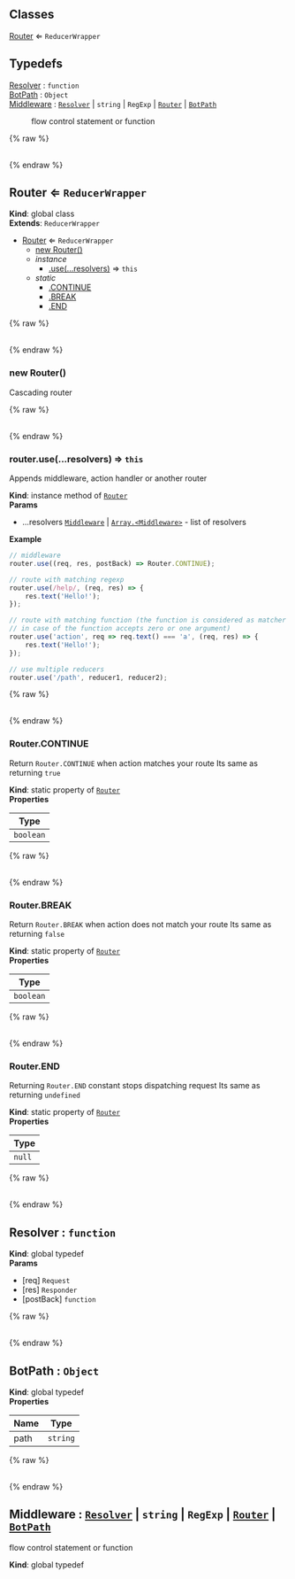 ## Classes

<dl>
<dt><a href="#Router">Router</a> ⇐ <code>ReducerWrapper</code></dt>
<dd></dd>
</dl>

## Typedefs

<dl>
<dt><a href="#Resolver">Resolver</a> : <code>function</code></dt>
<dd></dd>
<dt><a href="#BotPath">BotPath</a> : <code>Object</code></dt>
<dd></dd>
<dt><a href="#Middleware">Middleware</a> : <code><a href="#Resolver">Resolver</a></code> | <code>string</code> | <code>RegExp</code> | <code><a href="#Router">Router</a></code> | <code><a href="#BotPath">BotPath</a></code></dt>
<dd><p>flow control statement or function</p>
</dd>
</dl>

{% raw %}<div id="Router">&nbsp;</div>{% endraw %}

## Router ⇐ <code>ReducerWrapper</code>
**Kind**: global class  
**Extends**: <code>ReducerWrapper</code>  

* [Router](#Router) ⇐ <code>ReducerWrapper</code>
    * [new Router()](#new_Router_new)
    * _instance_
        * [.use(...resolvers)](#Router_use) ⇒ <code>this</code>
    * _static_
        * [.CONTINUE](#Router_CONTINUE)
        * [.BREAK](#Router_BREAK)
        * [.END](#Router_END)

{% raw %}<div id="new_Router_new">&nbsp;</div>{% endraw %}

### new Router()
Cascading router

{% raw %}<div id="Router_use">&nbsp;</div>{% endraw %}

### router.use(...resolvers) ⇒ <code>this</code>
Appends middleware, action handler or another router

**Kind**: instance method of [<code>Router</code>](#Router)  
**Params**

- ...resolvers [<code>Middleware</code>](#Middleware) | [<code>Array.&lt;Middleware&gt;</code>](#Middleware) - list of resolvers

**Example**  
```javascript
// middleware
router.use((req, res, postBack) => Router.CONTINUE);

// route with matching regexp
router.use(/help/, (req, res) => {
    res.text('Hello!');
});

// route with matching function (the function is considered as matcher
// in case of the function accepts zero or one argument)
router.use('action', req => req.text() === 'a', (req, res) => {
    res.text('Hello!');
});

// use multiple reducers
router.use('/path', reducer1, reducer2);
```
{% raw %}<div id="Router_CONTINUE">&nbsp;</div>{% endraw %}

### Router.CONTINUE
Return `Router.CONTINUE` when action matches your route
Its same as returning `true`

**Kind**: static property of [<code>Router</code>](#Router)  
**Properties**

| Type |
| --- |
| <code>boolean</code> | 

{% raw %}<div id="Router_BREAK">&nbsp;</div>{% endraw %}

### Router.BREAK
Return `Router.BREAK` when action does not match your route
Its same as returning `false`

**Kind**: static property of [<code>Router</code>](#Router)  
**Properties**

| Type |
| --- |
| <code>boolean</code> | 

{% raw %}<div id="Router_END">&nbsp;</div>{% endraw %}

### Router.END
Returning `Router.END` constant stops dispatching request
Its same as returning `undefined`

**Kind**: static property of [<code>Router</code>](#Router)  
**Properties**

| Type |
| --- |
| <code>null</code> | 

{% raw %}<div id="Resolver">&nbsp;</div>{% endraw %}

## Resolver : <code>function</code>
**Kind**: global typedef  
**Params**

- [req] <code>Request</code>
- [res] <code>Responder</code>
- [postBack] <code>function</code>

{% raw %}<div id="BotPath">&nbsp;</div>{% endraw %}

## BotPath : <code>Object</code>
**Kind**: global typedef  
**Properties**

| Name | Type |
| --- | --- |
| path | <code>string</code> | 

{% raw %}<div id="Middleware">&nbsp;</div>{% endraw %}

## Middleware : [<code>Resolver</code>](#Resolver) \| <code>string</code> \| <code>RegExp</code> \| [<code>Router</code>](#Router) \| [<code>BotPath</code>](#BotPath)
flow control statement or function

**Kind**: global typedef  

